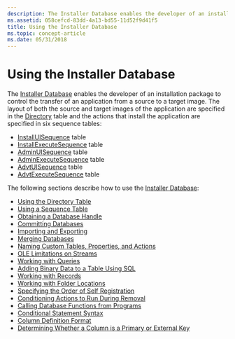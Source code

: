 ```yaml
---
description: The Installer Database enables the developer of an installation package to control the transfer of an application from a source to a target image.
ms.assetid: 058cefcd-83dd-4a13-bd55-11d52f9d41f5
title: Using the Installer Database
ms.topic: concept-article
ms.date: 05/31/2018
---
```


# Using the Installer Database

The [Installer Database](installer-database.md) enables the developer of an installation package to control the transfer of an application from a source to a target image. The layout of both the source and target images of the application are specified in the [Directory](directory-table.md) table and the actions that install the application are specified in six sequence tables:

-   [InstallUISequence](installuisequence-table.md) table
-   [InstallExecuteSequence](installexecutesequence-table.md) table
-   [AdminUISequence](adminuisequence-table.md) table
-   [AdminExecuteSequence](adminexecutesequence-table.md) table
-   [AdvtUISequence](advtuisequence-table.md) table
-   [AdvtExecuteSequence](advtexecutesequence-table.md) table

The following sections describe how to use the [Installer Database](installer-database.md):

-   [Using the Directory Table](using-the-directory-table.md)
-   [Using a Sequence Table](using-a-sequence-table.md)
-   [Obtaining a Database Handle](obtaining-a-database-handle.md)
-   [Committing Databases](committing-databases.md)
-   [Importing and Exporting](importing-and-exporting.md)
-   [Merging Databases](merging-databases.md)
-   [Naming Custom Tables, Properties, and Actions](naming-custom-tables-properties-and-actions.md)
-   [OLE Limitations on Streams](ole-limitations-on-streams.md)
-   [Working with Queries](working-with-queries.md)
-   [Adding Binary Data to a Table Using SQL](adding-binary-data-to-a-table-using-sql.md)
-   [Working with Records](working-with-records.md)
-   [Working with Folder Locations](working-with-folder-locations.md)
-   [Specifying the Order of Self Registration](specifying-the-order-of-self-registration.md)
-   [Conditioning Actions to Run During Removal](conditioning-actions-to-run-during-removal.md)
-   [Calling Database Functions from Programs](calling-database-functions-from-programs.md)
-   [Conditional Statement Syntax](conditional-statement-syntax.md)
-   [Column Definition Format](column-definition-format.md)
-   [Determining Whether a Column is a Primary or External Key](determining-whether-a-column-is-a-primary-or-external-key.md)

 

 




